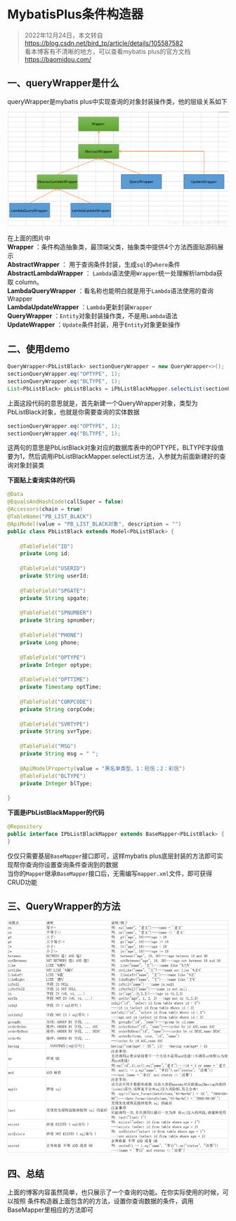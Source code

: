 # MybatisPlus条件构造器

> 2022年12月24日，本文转自 https://blog.csdn.net/bird_tp/article/details/105587582<br>
> 看本博客有不清晰的地方，可以查看mybatis plus的官方文档 https://baomidou.com/

## 一、queryWrapper是什么

queryWrapper是mybatis plus中实现查询的对象封装操作类，他的层级关系如下

![](../static/img/mybatis-01.png)

在上面的图片中<br>
**Wrapper** ：条件构造抽象类，最顶端父类，抽象类中提供4个方法西面贴源码展示<br>
**AbstractWrapper** ： 用于查询条件封装，生成`sql`的`where`条件<br>
**AbstractLambdaWrapper** ： `Lambda`语法使用`Wrapper`统一处理解析lambda获取 column。<br>
**LambdaQueryWrapper** ：看名称也能明白就是用于`Lambda`语法使用的查询Wrapper<br>
**LambdaUpdateWrapper** ：`Lambda`更新封装`Wrapper`<br>
**QueryWrapper** ：`Entity`对象封装操作类，不是用`Lambda`语法<br>
**UpdateWrapper** ：`Update`条件封装，用于`Entity`对象更新操作<br>

## 二、使用demo

``` java
QueryWrapper<PbListBlack> sectionQueryWrapper = new QueryWrapper<>();
sectionQueryWrapper.eq("OPTYPE", 1);
sectionQueryWrapper.eq("BLTYPE", 1);
List<PbListBlack> pbListBlacks = iPbListBlackMapper.selectList(sectionQueryWrapper);
```

上面这段代码的意思就是，首先新建一个QueryWrapper对象，类型为PbListBlack对象，也就是你需要查询的实体数据

``` java
sectionQueryWrapper.eq("OPTYPE", 1);
sectionQueryWrapper.eq("BLTYPE", 1);
```

这两句的意思是PbListBlack对象对应的数据库表中的OPTYPE，BLTYPE字段值要为1，然后调用iPbListBlackMapper.selectList方法，入参就为前面新建好的查询对象封装类

**下面贴上查询实体的代码**

``` java
@Data
@EqualsAndHashCode(callSuper = false)
@Accessors(chain = true)
@TableName("PB_LIST_BLACK")
@ApiModel(value = "PB_LIST_BLACK对象", description = "")
public class PbListBlack extends Model<PbListBlack> {

    @TableField("ID")
    private Long id;

    @TableField("USERID")
    private String userId;

    @TableField("SPGATE")
    private String spgate;

    @TableField("SPNUMBER")
    private String spnumber;

    @TableField("PHONE")
    private Long phone;

    @TableField("OPTYPE")
    private Integer optype;

    @TableField("OPTTIME")
    private Timestamp optTime;

    @TableField("CORPCODE")
    private String corpCode;

    @TableField("SVRTYPE")
    private String svrType;

    @TableField("MSG")
    private String msg = " ";

    @ApiModelProperty(value = "黑名单类型。1：短信；2：彩信")
    @TableField("BLTYPE")
    private Integer blType;
    
}
```

**下面是iPbListBlackMapper的代码**

``` java
@Repository
public interface IPbListBlackMapper extends BaseMapper<PbListBlack> {
}
```

仅仅只需要基层`BaseMapper`接口即可，这样mybatis plus底层封装的方法即可实现帮你查询你设置查询条件查询到的数据<br>
当你的`Mapper`继承`BaseMapper`接口后，无需编写`mapper.xml`文件，即可获得CRUD功能

## 三、QueryWrapper的方法

![](../static/img/mybatis-02.png)

## 四、总结

上面的博客内容虽然简单，也只展示了一个查询的功能。在你实际使用的时候，可以按照 条件构造器上面包含的的方法，设置你查询数据的条件，调用BaseMapper里相应的方法即可